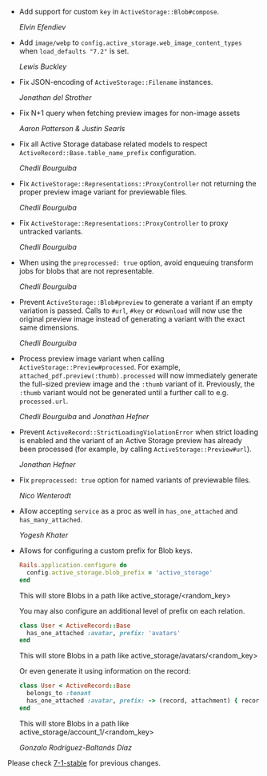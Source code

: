*   Add support for custom `key` in `ActiveStorage::Blob#compose`.

    *Elvin Efendiev*

*   Add `image/webp` to `config.active_storage.web_image_content_types` when `load_defaults "7.2"`
    is set.

    *Lewis Buckley*

*   Fix JSON-encoding of `ActiveStorage::Filename` instances.

    *Jonathan del Strother*

*   Fix N+1 query when fetching preview images for non-image assets

    *Aaron Patterson & Justin Searls*

*   Fix all Active Storage database related models to respect
    `ActiveRecord::Base.table_name_prefix` configuration.

    *Chedli Bourguiba*

*   Fix `ActiveStorage::Representations::ProxyController` not returning the proper
    preview image variant for previewable files.

    *Chedli Bourguiba*

*   Fix `ActiveStorage::Representations::ProxyController` to proxy untracked
    variants.

    *Chedli Bourguiba*

*   When using the `preprocessed: true` option, avoid enqueuing transform jobs
    for blobs that are not representable.

    *Chedli Bourguiba*

*   Prevent `ActiveStorage::Blob#preview` to generate a variant if an empty variation is passed.
    Calls to `#url`, `#key` or `#download` will now use the original preview
    image instead of generating a variant with the exact same dimensions.

    *Chedli Bourguiba*

*   Process preview image variant when calling `ActiveStorage::Preview#processed`.
    For example, `attached_pdf.preview(:thumb).processed` will now immediately
    generate the full-sized preview image and the `:thumb` variant of it.
    Previously, the `:thumb` variant would not be generated until a further call
    to e.g. `processed.url`.

    *Chedli Bourguiba* and *Jonathan Hefner*

*   Prevent `ActiveRecord::StrictLoadingViolationError` when strict loading is
    enabled and the variant of an Active Storage preview has already been
    processed (for example, by calling `ActiveStorage::Preview#url`).

    *Jonathan Hefner*

*   Fix `preprocessed: true` option for named variants of previewable files.

    *Nico Wenterodt*

*   Allow accepting `service` as a proc as well in `has_one_attached` and `has_many_attached`.

    *Yogesh Khater*

*   Allows for configuring a custom prefix for Blob keys.

    ```ruby
    Rails.application.configure do
      config.active_storage.blob_prefix = 'active_storage'
    end
    ```

    This will store Blobs in a path like active_storage/<random_key>

    You may also configure an additional level of prefix on each relation.

    ```ruby
    class User < ActiveRecord::Base
      has_one_attached :avatar, prefix: 'avatars'
    end
    ```

    This will store Blobs in a path like active_storage/avatars/<random_key>

    Or even generate it using information on the record:

    ```ruby
    class User < ActiveRecord::Base
      belongs_to :tenant
      has_one_attached :avatar, prefix: -> (record, attachment) { record.tenant.name }
    end
    ```

    This will store Blobs in a path like active_storage/account_1/<random_key>

    *Gonzalo Rodríguez-Baltanás Díaz*

Please check [7-1-stable](https://github.com/rails/rails/blob/7-1-stable/activestorage/CHANGELOG.md) for previous changes.
